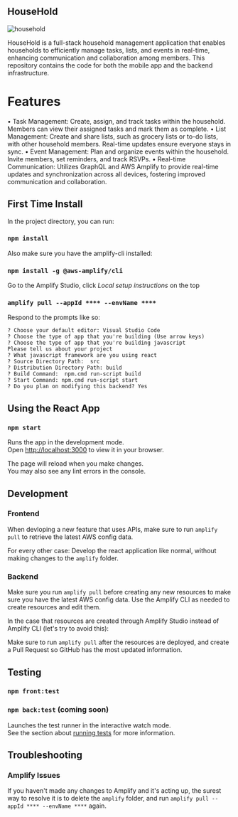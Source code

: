 ## HouseHold

![household](https://github.com/diti85/large-project/assets/101580207/8dbd8c95-eecd-40f0-b8c2-1136a00fcc50)

HouseHold is a full-stack household management application that enables households to efficiently manage tasks, lists, and events in real-time, enhancing communication and collaboration among members. This repository contains the code for both the mobile app and the backend infrastructure.

# Features
 • Task Management: Create, assign, and track tasks within the household. Members can view their assigned tasks and mark them as complete.
 • List Management: Create and share lists, such as grocery lists or to-do lists, with other household members. Real-time updates ensure everyone stays in sync.
 • Event Management: Plan and organize events within the household. Invite members, set reminders, and track RSVPs.
 • Real-time Communication: Utilizes GraphQL and AWS Amplify to provide real-time updates and synchronization across all devices, fostering improved communication and collaboration.
 
## First Time Install

In the project directory, you can run:

### `npm install`

Also make sure you have the amplify-cli installed:
### `npm install -g @aws-amplify/cli`

Go to the Amplify Studio, click _Local setup instructions_ on the top
### `amplify pull --appId **** --envName ****`
Respond to the prompts like so:
```
? Choose your default editor: Visual Studio Code
? Choose the type of app that you're building (Use arrow keys)
? Choose the type of app that you're building javascript
Please tell us about your project
? What javascript framework are you using react
? Source Directory Path:  src
? Distribution Directory Path: build
? Build Command:  npm.cmd run-script build
? Start Command: npm.cmd run-script start
? Do you plan on modifying this backend? Yes
```

## Using the React App

### `npm start`

Runs the app in the development mode.\
Open [http://localhost:3000](http://localhost:3000) to view it in your browser.

The page will reload when you make changes.\
You may also see any lint errors in the console.

## Development
### Frontend
When devloping a new feature that uses APIs, make sure to run `amplify pull` to retrieve the latest AWS config data.

For every other case: Develop the react application like normal, without making changes to the `amplify` folder.

### Backend
Make sure you run `amplify pull` before creating any new resources to make sure you have the latest AWS config data.
Use the Amplify CLI as needed to create resources and edit them.

In the case that resources are created through Amplify Studio instead of Amplify CLI (let's try to avoid this):

Make sure to run `amplify pull` after the resources are deployed, and create a Pull Request so GitHub has the most updated information.

## Testing

### `npm front:test`
### `npm back:test` (coming soon)

Launches the test runner in the interactive watch mode.\
See the section about [running tests](https://facebook.github.io/create-react-app/docs/running-tests) for more information.


## Troubleshooting
### Amplify Issues
If you haven't made any changes to Amplify and it's acting up, the surest way to resolve it is to delete the `amplify` folder, and run `amplify pull --appId **** --envName ****` again.
